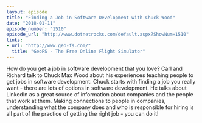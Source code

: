 ```yaml
---
layout: episode
title: "Finding a Job in Software Development with Chuck Wood"
date: "2018-01-11"
episode_number: "1510"
episode_url: "http://www.dotnetrocks.com/default.aspx?ShowNum=1510"
links:
- url: "http://www.geo-fs.com/"
  title: "GeoFS - The Free Online Flight Simulator"
---
```


How do you get a job in software development that you love? Carl and Richard talk to Chuck Max Wood about his experiences teaching people to get jobs in software development. Chuck starts with finding a job you really want - there are lots of options in software development. He talks about LinkedIn as a great source of information about companies and the people that work at them. Making connections to people in companies, understanding what the company does and who is responsible for hiring is all part of the practice of getting the right job - you can do it!
